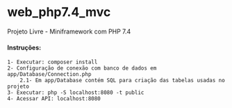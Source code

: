 # web_php7.4_mvc

Projeto Livre - Miniframework com PHP 7.4

#### Instruções:
    1- Executar: composer install
    2- Configuração de conexão com banco de dados em app/Database/Connection.php
        2.1- Em app/Database contém SQL para criação das tabelas usadas no projeto
    3- Executar: php -S localhost:8080 -t public
    4- Acessar API: localhost:8080
